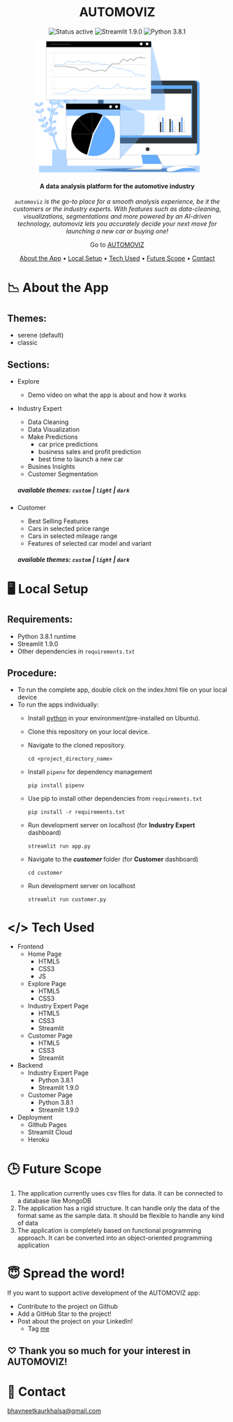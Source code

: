 <div align="center">
  
  # AUTOMOVIZ 
  
![Status active](https://img.shields.io/badge/Status-active%20development-2eb3c1.svg) ![Streamlit 1.9.0](https://img.shields.io/badge/Streamlit-1.9.0-green.svg) ![Python 3.8.1](https://img.shields.io/badge/Python-3.8.1-blue.svg) 
  
  <p align="center">
  <img 
    height="300"
    src="./images/readme/banner.png"
  >
  <h4 align="center">A data analysis platform for the automotive industry</h4>
</p>

`automoviz` <i>is the go-to place for a smooth analysis experience, be it the customers or the industry experts. With features such as data-cleaning, visualizations, segmentations and more powered by an AI-driven technology, automoviz lets you accurately decide your next move for launching a new car or buying one!</i>

Go to <a href="https://bhavneet1492.github.io/automoviz/" target="_blank">AUTOMOVIZ</a>

[About the App](#-about-the-app) •
[Local Setup](#-local-setup) •
[Tech Used](#-tech-used) •
[Future Scope](#-future-scope) •
[Contact](#-contact)

  
</div>

# 📉 About the App

## Themes:
- serene (default)
- classic

## Sections:
- Explore
  - Demo video on what the app is about and how it works
- Industry Expert
  - Data Cleaning
  - Data Visualization
  - Make Predictions
    - car price predictions
    - business sales and profit prediction
    - best time to launch a new car  
  - Busines Insights
  - Customer Segmentation
  
  ##### available themes: `custom` | `light` | `dark`

- Customer
  - Best Selling Features
  - Cars in selected price range
  - Cars in selected mileage range
  - Features of selected car model and variant
  
  ##### available themes: `custom` | `light` | `dark`

# 🖥️ Local Setup

## Requirements:
- Python 3.8.1 runtime
- Streamlit 1.9.0
- Other dependencies in `requirements.txt`

## Procedure:
- To run the complete app, double click on the index.html file on your local device
- To run the apps individually:
  - Install [python](https://www.python.org/downloads/) in your environment(pre-installed on Ubuntu).
  - Clone this repository on your local device.
  - Navigate to the cloned repository.
    ```
    cd <project_directory_name> 
    ```
    
  - Install `pipenv` for dependency management
    ```
    pip install pipenv
    ```
    
  - Use pip to install other dependencies from `requirements.txt`
    ```
    pip install -r requirements.txt
    ```
    
  - Run development server on localhost (for **Industry Expert** dashboard)
    ```
    streamlit run app.py
    ```
    
  - Navigate to the ***customer*** folder (for **Customer** dashboard)
    ```
    cd customer
    ```   
    
  - Run development server on localhost
    ```
    streamlit run customer.py

# **</>** Tech Used 
- Frontend
  - Home Page
    - HTML5
    - CSS3
    - JS
  - Explore Page
    - HTML5
    - CSS3
  - Industry Expert Page
    - HTML5
    - CSS3
    - Streamlit
  - Customer Page
    - HTML5
    - CSS3
    - Streamlit
- Backend
  - Industry Expert Page
    - Python 3.8.1
    - Streamlit 1.9.0
  - Customer Page
    - Python 3.8.1
    - Streamlit 1.9.0
- Deployment
  - Github Pages
  - Streamlit Cloud
  - Heroku

# 🕒 Future Scope

1. The application currently uses csv files for data. It can be connected to a database like MongoDB
2. The application has a rigid structure. It can handle only the data of the format same as the sample data. It should be flexible to handle any kind of data
3. The application is completely based on functional programming approach. It can be converted into an object-oriented programming application

# 😇 Spread the word!

If you want to support active development of the AUTOMOVIZ app:

- Contribute to the project on Github
- Add a GitHub Star to the project!
- Post about the project on your LinkedIn!
  - Tag [me](https://www.linkedin.com/in/bhavneet-kaur-khalsa-8157a21ba/) 

## ♡ Thank you so much for your interest in AUTOMOVIZ!

# 📧 Contact

[bhavneetkaurkhalsa@gmail.com](https://www.linkedin.com/in/bhavneet-kaur-khalsa-8157a21ba/)




